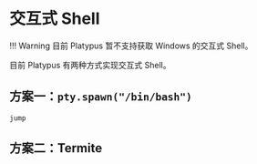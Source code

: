 # 交互式 Shell

!!! Warning
    目前 Platypus 暂不支持获取 Windows 的交互式 Shell。

目前 Platypus 有两种方式实现交互式 Shell。

## 方案一：`pty.spawn("/bin/bash")`

```
jump
```

## 方案二：Termite
